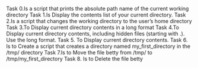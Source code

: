 Task 0.Is a script that prints the absolute path name of the current working directory
Task 1.Is Display the contents list of your current directory.
Task 2.Is a script that changes the working directory to the user’s home directory
Task 3.To Display current directory contents in a long format
Task 4.To Display current directory contents, including hidden files (starting with .). Use the long format.
Task 5. To Display current directory contents.
Task 6. Is to Create a script that creates a directory named my_first_directory in the /tmp/ directory
Task 7.Is to Move the file betty from /tmp/ to /tmp/my_first_directory
Task 8. Is to Delete the file betty
